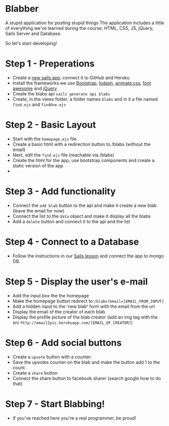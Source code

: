 # Blabber
A stupid application for posting stupid things
The application includes a little of everything we've learned during the course, HTML, CSS, JS, jQuery, Sails Server and Database.

So let's start developing!

# Step 1 - Preperations
- Create a [new sails app](https://github.com/web-development-course/HelloWorld), connect it to GitHub and Heroku
- Install the frameworks we use [Bootstrap](http://getbootstrap.com), [lodash](https://lodash.com/docs), [animate.css](https://daneden.github.io/animate.css/), [font awesome](https://fortawesome.github.io/Font-Awesome/) and [jQuery](https://jquery.com/)
- Create the blabs api `sails generate api blabs`
- Create, in the views folder, a folder names `blabs` and in it a file named `find.ejs` and `findOne.ejs`

# Step 2 - Basic Layout
- Start with the `homepage.ejs` file
- Create a basic html with a redirection button to /blabs (without the email)
- Next, edit the `find.ejs` file (reachable via /blabs)
- Create the html for the app, use bootstrap components and create a static version of the app
- 
# Step 3 - Add functionality
- Connect the `add blab` button to the api and make it create a new blab (leave the email for now)
- Connect the list to the `data` object and make it display all the blabs
- Add a `delete` button and connect it to the api and the list

# Step 4 - Connect to a Database
- Follow the instructions in our [Sails lesson](https://docs.google.com/presentation/d/1Wo5SncGzJbYi3YNfZSmVSnFUkmojhcTK7OCNzecgAJs/edit?usp=sharing) and connect the app to mongo DB. 

# Step 5 - Display the user's e-mail
- Add the input box the the homepage
- Make the homepage button redirect to `/blabs?email=[EMAIL_FROM_INPUT]`
- Add a hidden input to the 'new blab' form with the email from the url
- Display the email of the creator of each blab
- Display the profile picture of the blab creator (add an img tag with the src `http://email2pic.herokuapp.com/[EMAIL_OF_CREATOR]`)

# Step 6 - Add social buttons
- Create a `upvote` button with a counter. 
- Save the upvotes counter on the blab and make the button add 1 to the count.
- Create a `share` button
- Connect the share button to facebook sharer (search google how to do that)

# Step 7 - Start Blabbing!
- If you've reached here you're a real programmer, be proud!
